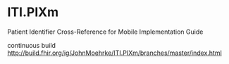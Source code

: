 # ITI.PIXm
Patient Identifier Cross-Reference for Mobile Implementation Guide

continuous build http://build.fhir.org/ig/JohnMoehrke/ITI.PIXm/branches/master/index.html
